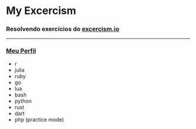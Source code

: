 # My Excercism
### Resolvendo exercícios do [excercism.io](https://exercism.io/)
---
### [Meu Perfil](https://exercism.io/profiles/LeoSBastos)

 - r
 - julia
 - ruby
 - go
 - lua
 - bash
 - python
 - rust
 - dart
 - php (practice mode)
